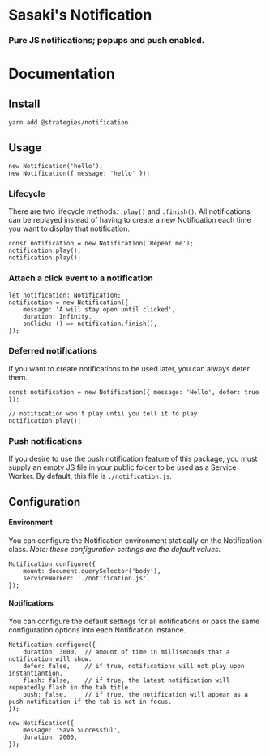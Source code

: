# Sasaki's Notification
### Pure JS notifications; popups and push enabled.

# Documentation

## Install
```
yarn add @strategies/notification
```


## Usage

```
new Notification('hello');
new Notification({ message: 'hello' });
```

### Lifecycle
There are two lifecycle methods: `.play()` and `.finish()`. All notifications can 
be replayed instead of having to create a new Notification each time you want to display
that notification.

```
const notification = new Notification('Repeat me');
notification.play();
notification.play();
```

### Attach a click event to a notification
```
let notification: Notification;
notification = new Notification({
    message: 'A will stay open until clicked',
    duration: Infinity,
    onClick: () => notification.finish(),
});
```

### Deferred notifications
If you want to create notifications to be used later, you can always defer them.

```
const notification = new Notification({ message: 'Hello', defer: true });

// notification won't play until you tell it to play
notification.play();
```

### Push notifications
If you desire to use the push notification feature of this package, you must supply
an empty JS file in your public folder to be used as a Service Worker. By default, 
this file is `./notification.js`.


## Configuration
#### Environment
You can configure the Notification environment statically on the Notification class. 
_Note: these configuration settings are the default values._

```
Notification.configure({
    mount: document.querySelector('body'),
    serviceWorker: './notification.js',
});
```

#### Notifications
You can configure the default settings for all notifications or pass the same
configuration options into each Notification instance.

```
Notification.configure({
    duration: 3000,  // amount of time in milliseconds that a notification will show.
    defer: false,    // if true, notifications will not play upon instantiantion.
    flash: false,    // if true, the latest notification will repeatedly flash in the tab title.
    push: false,     // if true, the notification will appear as a push notification if the tab is not in focus.
});

new Notification({
    message: 'Save Successful',
    duration: 2000,
});
```
